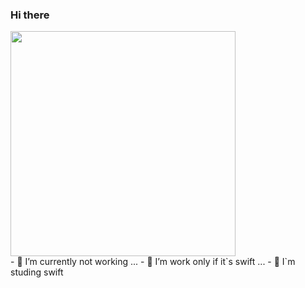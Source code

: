 ### Hi there

<div>
  <img height="360em" src="https://github-readme-stats.vercel.app/api/top-langs/?username=kairosumida&layout=compact&langs_count=4&theme=dark"/>
</div>
- 🔭 I’m currently not working ...
- 🌱 I’m work only if it`s swift ...
- 👋 I`m studing swift

